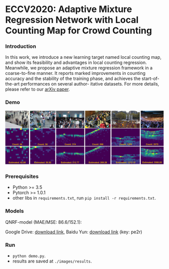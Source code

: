 # ECCV2020: Adaptive Mixture Regression Network with Local Counting Map for Crowd Counting


### Introduction
In this work, we introduce a new learning target named local counting map, and
show its feasibility and advantages in local counting regression. Meanwhile, we
propose an adaptive mixture regression framework in a coarse-to-fine manner.
It reports marked improvements in counting accuracy and the stability of the
training phase, and achieves the start-of-the-art performances on several author-
itative datasets. For more details, please refer to our [arXiv paper](https://arxiv.org/abs/2005.05776).


### Demo
<img src="doc/demo.jpg" width=800>

### Prerequisites
  - Python >= 3.5
  - Pytorch >= 1.0.1
  - other libs in ```requirements.txt```, run ```pip install -r requirements.txt```.

### Models
QNRF-model (MAE/MSE: 86.6/152.1):

Google Drive: [download link](https://drive.google.com/open?id=1btZa7ltAwqQe0CDa41P67EtTdY0iJOfh),
Baidu Yun: [download link](https://pan.baidu.com/s/1humECw3oz4xRbWy5CaakZQ) (key: pe2r) 

### Run
- ```python demo.py```.
- results are saved at ```./images/results```.

